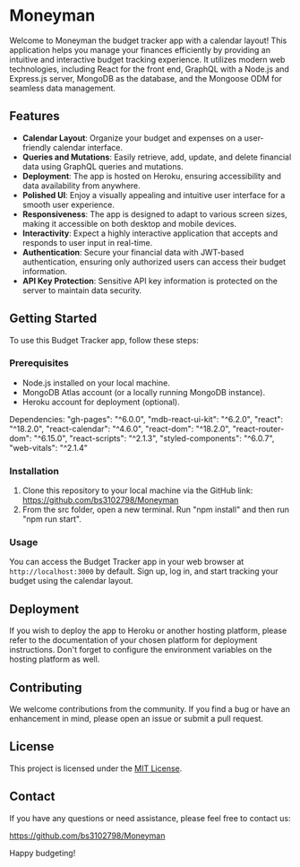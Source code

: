 # Moneyman

Welcome to Moneyman the budget tracker app with a calendar layout! This application helps you manage your finances efficiently by providing an intuitive and interactive budget tracking experience. It utilizes modern web technologies, including React for the front end, GraphQL with a Node.js and Express.js server, MongoDB as the database, and the Mongoose ODM for seamless data management.

## Features

- **Calendar Layout**: Organize your budget and expenses on a user-friendly calendar interface.
- **Queries and Mutations**: Easily retrieve, add, update, and delete financial data using GraphQL queries and mutations.
- **Deployment**: The app is hosted on Heroku, ensuring accessibility and data availability from anywhere.
- **Polished UI**: Enjoy a visually appealing and intuitive user interface for a smooth user experience.
- **Responsiveness**: The app is designed to adapt to various screen sizes, making it accessible on both desktop and mobile devices.
- **Interactivity**: Expect a highly interactive application that accepts and responds to user input in real-time.
- **Authentication**: Secure your financial data with JWT-based authentication, ensuring only authorized users can access their budget information.
- **API Key Protection**: Sensitive API key information is protected on the server to maintain data security.

## Getting Started

To use this Budget Tracker app, follow these steps:

### Prerequisites

- Node.js installed on your local machine.
- MongoDB Atlas account (or a locally running MongoDB instance).
- Heroku account for deployment (optional).

Dependencies:
    "gh-pages": "^6.0.0",
    "mdb-react-ui-kit": "^6.2.0",
    "react": "^18.2.0",
    "react-calendar": "^4.6.0",
    "react-dom": "^18.2.0",
    "react-router-dom": "^6.15.0",
    "react-scripts": "^2.1.3",
    "styled-components": "^6.0.7",
    "web-vitals": "^2.1.4"

### Installation

1. Clone this repository to your local machine via the GitHub link: https://github.com/bs3102798/Moneyman
2. From the src folder, open a new terminal. Run "npm install" and then run "npm run start".


### Usage

You can access the Budget Tracker app in your web browser at `http://localhost:3000` by default. Sign up, log in, and start tracking your budget using the calendar layout.

## Deployment

If you wish to deploy the app to Heroku or another hosting platform, please refer to the documentation of your chosen platform for deployment instructions. Don't forget to configure the environment variables on the hosting platform as well.

## Contributing

We welcome contributions from the community. If you find a bug or have an enhancement in mind, please open an issue or submit a pull request.

## License

This project is licensed under the [MIT License](LICENSE).

## Contact

If you have any questions or need assistance, please feel free to contact us:

https://github.com/bs3102798/Moneyman

Happy budgeting!
